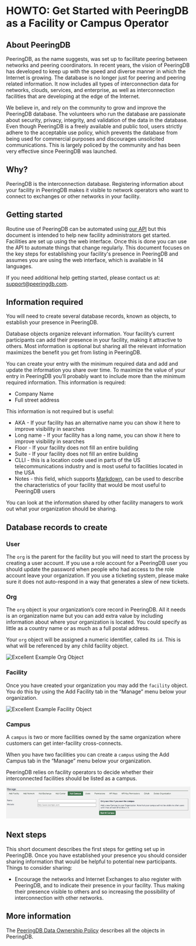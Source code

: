 # HOWTO: Get Started with PeeringDB as a Facility or Campus Operator 

## About PeeringDB
PeeringDB, as the name suggests, was set up to facilitate peering between networks and peering coordinators. In recent years, the vision of PeeringDB has developed to keep up with the speed and diverse manner in which the Internet is growing. The database is no longer just for peering and peering related information. It now includes all types of interconnection data for networks, clouds, services, and enterprise, as well as interconnection facilities that are developing at the edge of the Internet.

We believe in, and rely on the community to grow and improve the PeeringDB database. The volunteers who run the database are passionate about security, privacy, integrity, and validation of the data in the database. Even though PeeringDB is a freely available and public tool, users strictly adhere to the acceptable use policy, which prevents the database from being used for commercial purposes and discourages unsolicited communications. This is largely policed by the community and has been very effective since PeeringDB was launched.

## Why?
PeeringDB is the interconnection database. Registering information about your facility in PeeringDB makes it visible to network operators who want to connect to exchanges or other networks in your facility. 

## Getting started
Routine use of PeeringDB can be automated using [our API](https://www.peeringdb.com/apidocs) but this document is intended to help new facility administrators get started. Facilities are set up using the web interface. Once this is done you can use the API to automate things that change regularly. This document focuses on the key steps for establishing your facility's presence in PeeringDB and assumes you are using the web interface, which is available in 14 languages.

If you need additional help getting started, please contact us at: [support@peeringdb.com](mailto:support@peeringdb.com).

## Information required
You will need to create several database records, known as objects, to establish your presence in PeeringDB. 

Database objects organize relevant information. Your facility’s current participants can add their presence in your facility, making it attractive to others. Most information is optional but sharing all the relevant information maximizes the benefit you get from listing in PeeringDB. 

You can create your entry with the minimum required data and add and update the information you share over time. To maximize the value of your entry in PeeringDB you’ll probably want to include more than the minimum required information. This information is required:

* Company Name
* Full street address

This information is not required but is useful:

* AKA - If your facility has an alternative name you can show it here to improve visibility in searches
* Long name - If your facility has a long name, you can show it here to improve visibility in searches
* Floor - If your facility does not fill an entire building
* Suite - If your facility does not fill an entire building
* CLLI - this is a location code used in parts of the US telecommunications industry and is most useful to facilities located in the USA
* Notes - this field, which supports [Markdown](https://daringfireball.net/projects/markdown/), can be used to describe the characteristics of your facility that would be most useful to PeeringDB users

You can look at the information shared by other facility managers to work out what your organization should be sharing.

## Database records to create
### User
The `org` is the parent for the facility but you will need to start the process by creating a user account. If you use a role account for a PeeringDB user you should update the password when people who had access to the role account leave your organization. If you use a ticketing system, please make sure it does not auto-respond in a way that generates a slew of new tickets.

### Org
The `org` object is your organization’s core record in PeeringDB. All it needs is an organization name but you can add extra value by including information about where your organization is located. You could specify as little as a country name or as much as a full postal address.

Your `org` object will be assigned a numeric identifier, called its `id`. This is what will be referenced by any child facility object.

![Excellent Example Org Object](images/excellent-example-org.png)

### Facility
Once you have created your organization you may add the `facility` object. You do this by using the Add Facility tab in the “Manage” menu below your organization.

![Excellent Example Facility Object](images/excellent-example-fac.png)

### Campus
A `campus` is two or more facilities owned by the same organization where customers can get inter-facility cross-connects.

When you have two facilities you can create a `campus` using the Add Campus tab in the “Manage” menu below your organization.

PeeringDB relies on facility operators to decide whether their interconnected facilities should be listed as a campus.

![Add Campus](images/add_campus.png)

## Next steps
This short document describes the first steps for getting set up in PeeringDB. Once you have established your presence you should consider sharing information that would be helpful to potential new participants. Things to consider sharing:

* Encourage the networks and Internet Exchanges to also register with PeeringDB, and to indicate their presence in your facility. Thus making their presence visible to others and so increasing the possibility of interconnection with other networks. 

## More information
The [PeeringDB Data Ownership Policy](https://docs.peeringdb.com/gov/misc/2020-04-06_PeeringDB_Data_Ownership_Policy_Document_v1.0.pdf) describes all the objects in PeeringDB.
